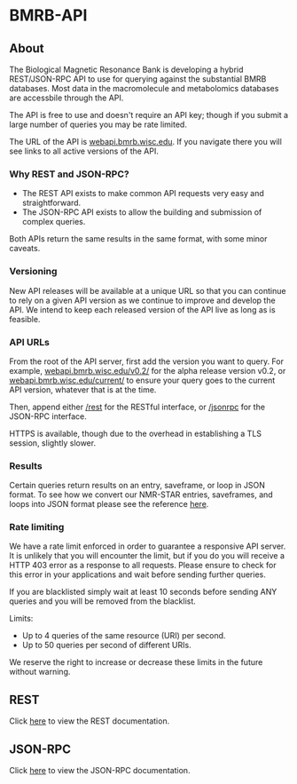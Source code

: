 # BMRB-API

## About

The Biological Magnetic Resonance Bank is developing a hybrid REST/JSON-RPC
API to use for querying against the substantial BMRB databases. Most data in the
macromolecule and metabolomics databases are accessbile through the API.

The API is free to use and doesn't require an API key; though if you submit a
large number of queries you may be rate limited.

The URL of the API is [webapi.bmrb.wisc.edu](http://webapi.bmrb.wisc.edu/). If
you navigate there you will see links to all active versions of the API.

### Why REST and JSON-RPC?

* The REST API exists to make common API requests very easy and straightforward.
* The JSON-RPC API exists to allow the building and submission of complex
queries.

Both APIs return the same results in the same format, with some minor caveats.

### Versioning

New API releases will be available at a unique URL so that you can continue to
rely on a given API version as we continue to improve and develop the API.
We intend to keep each released version of the API live as long as is feasible.

### API URLs

From the root of the API server, first add the version you want to query. For
example, [webapi.bmrb.wisc.edu/v0.2/](http://webapi.bmrb.wisc.edu/v0.2/) for the
alpha release version v0.2, or
[webapi.bmrb.wisc.edu/current/](http://webapi.bmrb.wisc.edu/current/)
to ensure your query goes to the current API version, whatever that is at the
time.

Then, append either [/rest](http://webapi.bmrb.wisc.edu/current/rest) for the
RESTful interface, or [/jsonrpc](http://webapi.bmrb.wisc.edu/current/jsonrpc)
for the JSON-RPC interface.

HTTPS is available, though due to the overhead in establishing a TLS session,
slightly slower.

### Results

Certain queries return results on an entry, saveframe, or loop in JSON format.
To see how we convert our NMR-STAR entries, saveframes, and loops into JSON
format please see the reference [here](documentation/ENTRY.md).

### Rate limiting

We have a rate limit enforced in order to guarantee a responsive API server. It
is unlikely that you will encounter the limit, but if you do you will receive a
HTTP 403 error as a response to all requests. Please ensure to check for this
error in your applications and wait before sending further queries.

If you are blacklisted simply wait at least 10 seconds before sending ANY
queries and you will be removed from the blacklist.

Limits:
* Up to 4 queries of the same resource (URI) per second.
* Up to 50 queries per second of different URIs.

We reserve the right to increase or decrease these limits in the future without
warning.

## REST

Click [here](documentation/REST.md) to view the REST documentation.

## JSON-RPC

Click [here](documentation/JSONRPC.md) to view the JSON-RPC documentation.

